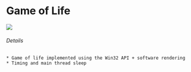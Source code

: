 # Game of Life

![](https://github.com/limadooug/game_of_life/blob/main/demo.gif)

###### Details
	* Game of life implemented using the Win32 API + software rendering
	* Timing and main thread sleep

